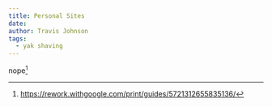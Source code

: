 ```yaml
---
title: Personal Sites
date:
author: Travis Johnson
tags:
  - yak shaving
---
```


nope[^1]

[^1]: https://rework.withgoogle.com/print/guides/5721312655835136/
